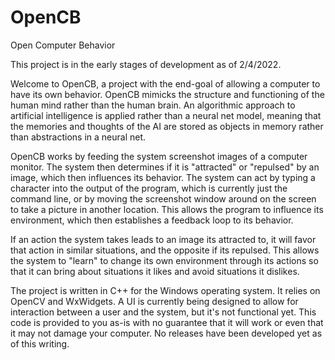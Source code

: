 # OpenCB
Open Computer Behavior

This project is in the early stages of development as of 2/4/2022.

Welcome to OpenCB, a project with the end-goal of allowing a computer to have its own behavior.
OpenCB mimicks the structure and functioning of the human mind rather than the human brain.
An algorithmic approach to artificial intelligence is applied rather than a neural net model,
meaning that the memories and thoughts of the AI are stored as objects in memory rather than 
abstractions in a neural net.

OpenCB works by feeding the system screenshot images of a computer monitor. The system then
determines if it is "attracted" or "repulsed" by an image, which then influences its behavior.
The system can act by typing a character into the output of the program, which is currently
just the command line, or by moving the screenshot window around on the screen to take a 
picture in another location. This allows the program to influence its environment, which then
establishes a feedback loop to its behavior.

If an action the system takes leads to an image its attracted to, it will favor that action in
similar situations, and the opposite if its repulsed. This allows the system to "learn" to
change its own environment through its actions so that it can bring about situations it likes
and avoid situations it dislikes.

The project is written in C++ for the Windows operating system. It relies on OpenCV and
WxWidgets. A UI is currently being designed to allow for interaction between a user 
and the system, but it's not functional yet. This code is provided to you as-is with no 
guarantee that it will work or even that it may not damage your computer. No releases have
been developed yet as of this writing.
